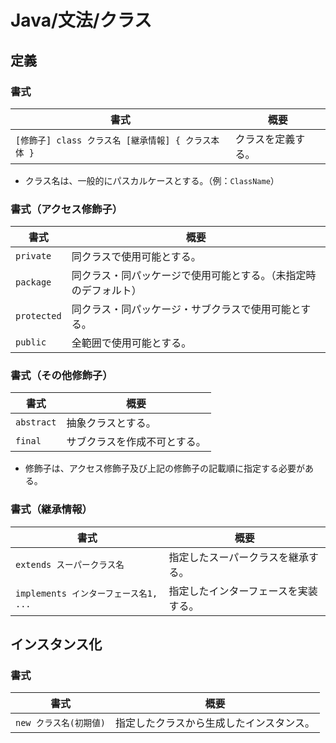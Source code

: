 # Java/文法/クラス

## 定義

### 書式

| 書式                                                | 概要               |
| --------------------------------------------------- | ------------------ |
| `[修飾子] class クラス名 [継承情報] { クラス本体 }` | クラスを定義する。 |

- クラス名は、一般的にパスカルケースとする。（例：`ClassName`）

### 書式（アクセス修飾子）

| 書式        | 概要                                                         |
| ----------- | ------------------------------------------------------------ |
| `private`   | 同クラスで使用可能とする。                                   |
| `package`   | 同クラス・同パッケージで使用可能とする。（未指定時のデフォルト） |
| `protected` | 同クラス・同パッケージ・サブクラスで使用可能とする。         |
| `public`    | 全範囲で使用可能とする。                                     |

### 書式（その他修飾子）

| 書式       | 概要                         |
| ---------- | ---------------------------- |
| `abstract` | 抽象クラスとする。           |
| `final`    | サブクラスを作成不可とする。 |

- 修飾子は、アクセス修飾子及び上記の修飾子の記載順に指定する必要がある。

### 書式（継承情報）

| 書式                                  | 概要                                 |
| ------------------------------------- | ------------------------------------ |
| `extends スーパークラス名`            | 指定したスーパークラスを継承する。   |
| `implements インターフェース名1, ...` | 指定したインターフェースを実装する。 |

## インスタンス化

### 書式

| 書式                   | 概要                                     |
| ---------------------- | ---------------------------------------- |
| `new クラス名(初期値)` | 指定したクラスから生成したインスタンス。 |
